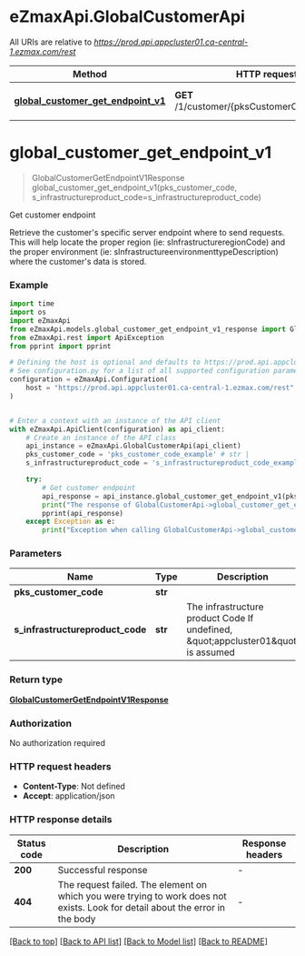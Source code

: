 # eZmaxApi.GlobalCustomerApi

All URIs are relative to *https://prod.api.appcluster01.ca-central-1.ezmax.com/rest*

Method | HTTP request | Description
------------- | ------------- | -------------
[**global_customer_get_endpoint_v1**](GlobalCustomerApi.md#global_customer_get_endpoint_v1) | **GET** /1/customer/{pksCustomerCode}/endpoint | Get customer endpoint


# **global_customer_get_endpoint_v1**
> GlobalCustomerGetEndpointV1Response global_customer_get_endpoint_v1(pks_customer_code, s_infrastructureproduct_code=s_infrastructureproduct_code)

Get customer endpoint

Retrieve the customer's specific server endpoint where to send requests. This will help locate the proper region (ie: sInfrastructureregionCode) and the proper environment (ie: sInfrastructureenvironmenttypeDescription) where the customer's data is stored.

### Example


```python
import time
import os
import eZmaxApi
from eZmaxApi.models.global_customer_get_endpoint_v1_response import GlobalCustomerGetEndpointV1Response
from eZmaxApi.rest import ApiException
from pprint import pprint

# Defining the host is optional and defaults to https://prod.api.appcluster01.ca-central-1.ezmax.com/rest
# See configuration.py for a list of all supported configuration parameters.
configuration = eZmaxApi.Configuration(
    host = "https://prod.api.appcluster01.ca-central-1.ezmax.com/rest"
)


# Enter a context with an instance of the API client
with eZmaxApi.ApiClient(configuration) as api_client:
    # Create an instance of the API class
    api_instance = eZmaxApi.GlobalCustomerApi(api_client)
    pks_customer_code = 'pks_customer_code_example' # str | 
    s_infrastructureproduct_code = 's_infrastructureproduct_code_example' # str | The infrastructure product Code  If undefined, \"appcluster01\" is assumed (optional)

    try:
        # Get customer endpoint
        api_response = api_instance.global_customer_get_endpoint_v1(pks_customer_code, s_infrastructureproduct_code=s_infrastructureproduct_code)
        print("The response of GlobalCustomerApi->global_customer_get_endpoint_v1:\n")
        pprint(api_response)
    except Exception as e:
        print("Exception when calling GlobalCustomerApi->global_customer_get_endpoint_v1: %s\n" % e)
```



### Parameters


Name | Type | Description  | Notes
------------- | ------------- | ------------- | -------------
 **pks_customer_code** | **str**|  | 
 **s_infrastructureproduct_code** | **str**| The infrastructure product Code  If undefined, \&quot;appcluster01\&quot; is assumed | [optional] 

### Return type

[**GlobalCustomerGetEndpointV1Response**](GlobalCustomerGetEndpointV1Response.md)

### Authorization

No authorization required

### HTTP request headers

 - **Content-Type**: Not defined
 - **Accept**: application/json

### HTTP response details

| Status code | Description | Response headers |
|-------------|-------------|------------------|
**200** | Successful response |  -  |
**404** | The request failed. The element on which you were trying to work does not exists. Look for detail about the error in the body |  -  |

[[Back to top]](#) [[Back to API list]](../README.md#documentation-for-api-endpoints) [[Back to Model list]](../README.md#documentation-for-models) [[Back to README]](../README.md)

